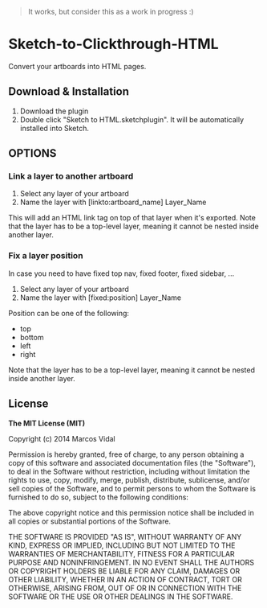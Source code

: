 >It works, but consider this as a work in progress :)

# Sketch-to-Clickthrough-HTML

Convert your artboards into HTML pages.


## Download & Installation

1. Download the plugin
2. Double click "Sketch to HTML.sketchplugin". It will be automatically installed into Sketch.



## OPTIONS

### Link a layer to another artboard

1. Select any layer of your artboard
2. Name the layer with [linkto:artboard_name] Layer_Name

This will add an HTML link tag on top of that layer when it's exported.
Note that the layer has to be a top-level layer, meaning it cannot be nested inside another layer.


### Fix a layer position
In case you need to have fixed top nav, fixed footer, fixed sidebar, ...

1. Select any layer of your artboard
2. Name the layer with [fixed:position] Layer_Name

Position can be one of the following:
- top
- bottom
- left
- right

Note that the layer has to be a top-level layer, meaning it cannot be nested inside another layer.


## License

**The MIT License (MIT)**

Copyright (c) 2014 Marcos Vidal

Permission is hereby granted, free of charge, to any person obtaining a copy
of this software and associated documentation files (the "Software"), to deal
in the Software without restriction, including without limitation the rights
to use, copy, modify, merge, publish, distribute, sublicense, and/or sell
copies of the Software, and to permit persons to whom the Software is
furnished to do so, subject to the following conditions:

The above copyright notice and this permission notice shall be included in all
copies or substantial portions of the Software.

THE SOFTWARE IS PROVIDED "AS IS", WITHOUT WARRANTY OF ANY KIND, EXPRESS OR
IMPLIED, INCLUDING BUT NOT LIMITED TO THE WARRANTIES OF MERCHANTABILITY,
FITNESS FOR A PARTICULAR PURPOSE AND NONINFRINGEMENT. IN NO EVENT SHALL THE
AUTHORS OR COPYRIGHT HOLDERS BE LIABLE FOR ANY CLAIM, DAMAGES OR OTHER
LIABILITY, WHETHER IN AN ACTION OF CONTRACT, TORT OR OTHERWISE, ARISING FROM,
OUT OF OR IN CONNECTION WITH THE SOFTWARE OR THE USE OR OTHER DEALINGS IN THE
SOFTWARE.
